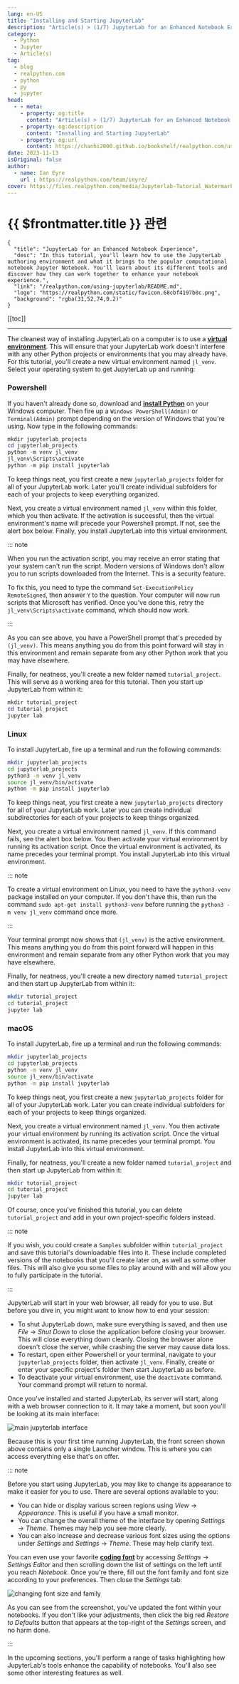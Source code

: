 ```yaml
---
lang: en-US
title: "Installing and Starting JupyterLab"
description: "Article(s) > (1/7) JupyterLab for an Enhanced Notebook Experience"
category:
  - Python
  - Jupyter
  - Article(s)
tag:
  - blog
  - realpython.com
  - python
  - py
  - jupyter
head:
  - - meta:
    - property: og:title
      content: "Article(s) > (1/7) JupyterLab for an Enhanced Notebook Experience"
    - property: og:description
      content: "Installing and Starting JupyterLab"
    - property: og:url
      content: https://chanhi2000.github.io/bookshelf/realpython.com/using-jupyterlab/installing-and-starting-jupyterlab.html
date: 2023-11-13
isOriginal: false
author:
  - name: Ian Eyre
    url : https://realpython.com/team/ieyre/
cover: https://files.realpython.com/media/Jupyterlab-Tutorial_Watermarked.e68ba3554953.jpg
---
```


# {{ $frontmatter.title }} 관련

```component VPCard
{
  "title": "JupyterLab for an Enhanced Notebook Experience",
  "desc": "In this tutorial, you'll learn how to use the JupyterLab authoring environment and what it brings to the popular computational notebook Jupyter Notebook. You'll learn about its different tools and discover how they can work together to enhance your notebook experience.",
  "link": "/realpython.com/using-jupyterlab/README.md",
  "logo": "https://realpython.com/static/favicon.68cbf4197b0c.png",
  "background": "rgba(31,52,74,0.2)"
}
```

[[toc]]

---

<SiteInfo
  name="JupyterLab for an Enhanced Notebook Experience"
  desc="In this tutorial, you'll learn how to use the JupyterLab authoring environment and what it brings to the popular computational notebook Jupyter Notebook. You'll learn about its different tools and discover how they can work together to enhance your notebook experience."
  url="https://realpython.com/using-jupyterlab#installing-and-starting-jupyterlab"
  logo="https://realpython.com/static/favicon.68cbf4197b0c.png"
  preview="https://files.realpython.com/media/Jupyterlab-Tutorial_Watermarked.e68ba3554953.jpg"/>

The cleanest way of installing JupyterLab on a computer is to use a [**virtual environment**](/realpython.com/python-virtual-environments-a-primer.md). This will ensure that your JupyterLab work doesn't interfere with any other Python projects or environments that you may already have. For this tutorial, you'll create a new virtual environment named `jl_venv`. Select your operating system to get JupyterLab up and running:

### <FontIcon icon="fa-brands fa-windows"/>Powershell

If you haven't already done so, download and [**install Python**](/realpython.com/installing-python.md) on your Windows computer. Then fire up a `Windows PowerShell(Admin)` or `Terminal(Admin)` prompt depending on the version of Windows that you're using. Now type in the following commands:

```powershell
mkdir jupyterlab_projects
cd jupyterlab_projects
python -m venv jl_venv
jl_venv\Scripts\activate
python -m pip install jupyterlab
```

To keep things neat, you first create a new <FontIcon icon="fas fa-folder-open"/>`jupyterlab_projects` folder for all of your JupyterLab work. Later you'll create individual subfolders for each of your projects to keep everything organized.

Next, you create a virtual environment named `jl_venv` within this folder, which you then activate. If the activation is successful, then the virtual environment's name will precede your Powershell prompt. If not, see the alert box below. Finally, you install JupyterLab into this virtual environment.

::: note

When you run the activation script, you may receive an error stating that your system can't run the script. Modern versions of Windows don't allow you to run scripts downloaded from the Internet. This is a security feature.

To fix this, you need to type the command `Set-ExecutionPolicy RemoteSigned`, then answer `Y` to the question. Your computer will now run scripts that Microsoft has verified. Once you've done this, retry the `jl_venv\Scripts\activate` command, which should now work.

:::

As you can see above, you have a PowerShell prompt that's preceded by `(jl_venv)`. This means anything you do from this point forward will stay in this environment and remain separate from any other Python work that you may have elsewhere.

Finally, for neatness, you'll create a new folder named `tutorial_project`. This will serve as a working area for this tutorial. Then you start up JupyterLab from within it:

```powershell
mkdir tutorial_project
cd tutorial_project
jupyter lab
```

### <FontIcon icon="fa-brands fa-linux"/>Linux

To install JupyterLab, fire up a terminal and run the following commands:

```sh
mkdir jupyterlab_projects
cd jupyterlab_projects
python3 -m venv jl_venv
source jl_venv/bin/activate
python -m pip install jupyterlab
```

To keep things neat, you first create a new `jupyterlab_projects` directory for all of your JupyterLab work. Later you can create individual subdirectories for each of your projects to keep things organized.

Next, you create a virtual environment named `jl_venv`. If this command fails, see the alert box below. You then activate your virtual environment by running its activation script. Once the virtual environment is activated, its name precedes your terminal prompt. You install JupyterLab into this virtual environment.

::: note

To create a virtual environment on Linux, you need to have the `python3-venv` package installed on your computer. If you don't have this, then run the command `sudo apt-get install python3-venv` before running the `python3 -m venv jl_venv` command once more.

:::

Your terminal prompt now shows that `(jl_venv)` is the active environment. This means anything you do from this point forward will happen in this environment and remain separate from any other Python work that you may have elsewhere.

Finally, for neatness, you'll create a new directory named `tutorial_project` and then start up JupyterLab from within it:

```sh
mkdir tutorial_project
cd tutorial_project
jupyter lab
```

### <FontIcon icon="iconfont icon-macos"/>macOS

To install JupyterLab, fire up a terminal and run the following commands:

```sh
mkdir jupyterlab_projects
cd jupyterlab_projects
python -m venv jl_venv
source jl_venv/bin/activate
python -m pip install jupyterlab
```

To keep things neat, you first create a new <FontIcon icon="fas fa-folder-open"/>`jupyterlab_projects` folder for all of your JupyterLab work. Later you can create individual subfolders for each of your projects to keep things organized.

Next, you create a virtual environment named `jl_venv`. You then activate your virtual environment by running its activation script. Once the virtual environment is activated, its name precedes your terminal prompt. You install JupyterLab into this virtual environment.

Finally, for neatness, you'll create a new folder named <FontIcon icon="fas fa-folder-open"/>`tutorial_project` and then start up JupyterLab from within it:

```sh
mkdir tutorial_project
cd tutorial_project
jupyter lab
```

Of course, once you've finished this tutorial, you can delete <FontIcon icon="fas fa-folder-open"/>`tutorial_project` and add in your own project-specific folders instead.

::: note

If you wish, you could create a <FontIcon icon="fas fa-folder-open"/>`Samples` subfolder within <FontIcon icon="fas fa-folder-open"/>`tutorial_project` and save this tutorial's downloadable files into it. These include completed versions of the notebooks that you'll create later on, as well as some other files. This will also give you some files to play around with and will allow you to fully participate in the tutorial.

:::

JupyterLab will start in your web browser, all ready for you to use. But before you dive in, you might want to know how to end your session:

- To shut JupyterLab down, make sure everything is saved, and then use *File* → *Shut Down* to close the application before closing your browser. This will close everything down cleanly. Closing the browser alone doesn't close the server, while crashing the server may cause data loss.
- To restart, open either Powershell or your terminal, navigate to your <FontIcon icon="fas fa-folder-open"/>`jupyterlab_projects` folder, then activate `jl_venv`. Finally, create or enter your specific project's folder then start JupyterLab as before.
- To deactivate your virtual environment, use the `deactivate` command. Your command prompt will return to normal.

Once you've installed and started JupyterLab, its server will start, along with a web browser connection to it. It may take a moment, but soon you'll be looking at its main interface:

![main jupyterlab interface](https://files.realpython.com/media/ie-main-interfaceCR.2c7f9ea4195d.png)

Because this is your first time running JupyterLab, the front screen shown above contains only a single Launcher window. This is where you can access everything else that's on offer.

::: note 

Before you start using JupyterLab, you may like to change its appearance to make it easier for you to use. There are several options available to you:

- You can hide or display various screen regions using *View* → *Appearance*. This is useful if you have a small monitor.
- You can change the overall theme of the interface by opening *Settings* → *Theme*. Themes may help you see more clearly.
- You can also increase and decrease various font sizes using the options under *Settings* and *Settings* → *Theme*. These may help clarify text.

You can even use your favorite [**coding font**](/realpython.com/coding-font.md) by accessing *Settings* → *Settings Editor* and then scrolling down the list of settings on the left until you reach *Notebook*. Once you're there, fill out the font family and font size according to your preferences. Then close the *Settings* tab:

![changing font size and family](https://files.realpython.com/media/ie-change-font-family.d646192e919e.png)

As you can see from the screenshot, you've updated the font within your notebooks. If you don't like your adjustments, then click the big red *Restore to Defaults* button that appears at the top-right of the *Settings* screen, and no harm done.

:::

In the upcoming sections, you'll perform a range of tasks highlighting how JupyterLab's tools enhance the capability of notebooks. You'll also see some other interesting features as well.
